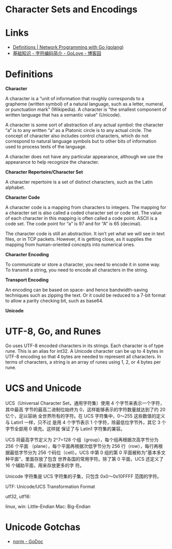 # Character Sets and Encodings

# Links

* [Definitions | Network Programming with Go (golang)](https://ipfs.io/ipfs/QmfYeDhGH9bZzihBUDEQbCbTc5k5FZKURMUoUvfmc27BwL/encoding/definitions.html)
* [基础知识 - 字符编码简介 - GoLove - 博客园](https://www.cnblogs.com/golove/p/3222096.html)


# Definitions

**Character**

A character is a “unit of information that roughly corresponds to a grapheme
(written symbol) of a natural language, such as a letter, numeral, or
punctuation mark” (Wikipedia). A character is “the smallest component of
written language that has a semantic value” (Unicode). 


A character is some sort of abstraction of any actual symbol: the character “a”
is to any written “a” as a Platonic circle is to any actual circle. The concept
of character also includes control characters, which do not correspond to
natural language symbols but to other bits of information used to process texts
of the language.


A character does not have any particular appearance, although we use the
appearance to help recognize the character. 

**Character Repertoire/Character Set**

A character repertoire is a set of distinct characters, such as the Latin
alphabet. 

**Character Code**

A character code is a mapping from characters to integers. The mapping for a
character set is also called a coded character set or code set. The value of
each character in this mapping is often called a code point. ASCII is a code
set. The code point for “a” is 97 and for “A” is 65 (decimal).

The character code is still an abstraction. It isn’t yet what we will see in
text files, or in TCP packets. However, it is getting close, as it supplies the
mapping from human-oriented concepts into numerical ones.

**Character Encoding**

To communicate or store a character, you need to encode it in some way. To
transmit a string, you need to encode all characters in the string. 

**Transport Encoding**

An encoding can be based on space- and hence bandwidth-saving techniques such
as zipping the text. Or it could be reduced to a 7-bit format to allow a parity
checking bit, such as base64.

**Unicode**


# UTF-8, Go, and Runes

Go uses UTF-8 encoded characters in its strings. Each character is of type
rune. This is an alias for int32. A Unicode character can be up to 4 bytes in
UTF-8 encoding so that 4 bytes are needed to represent all characters. In terms
of characters, a string is an array of runes using 1, 2, or 4 bytes per rune.

# UCS and Unicode

UCS（Universal Character Set，通用字符集）使用 4 个字节来表示一个字符，其中最高
字节的最高二进制位始终为 0，这样能够表示的字符数量就达到了约 20 亿个，足以容纳
全世界所有的字符。在 UCS 字符集中，0～255 这些数值的定义与 Latin1 一样，只不过
是用 4 个字节表示 1 个字符，除最低位字节外，其它 3 个字节全部用 0 填充。这样就
保证了与 Latin1 字符集的兼容。

UCS 将最高字节定义为 2^7=128 个组（group），每个组再根据次高字节分为 256 个平面
（plane），每个平面再根据次低字节分为 256 行（row），每行再根据最低字节分为 256
个码位（cell）。UCS 中第 0 组的第 0 平面被称为“基本多文种平面”，里面存放了包含
世界各国的常用字符。除了第 0 平面，UCS 还定义了 16 个辅助平面，用来存放更多的字
符。

Unicode 字符集是 UCS 字符集的子集，只包含 0x0～0x10FFFF 范围的字符。

UTF: Unicode/UCS Transformation Format

utf32, utf16:

linux, win:	Little-Endian
Mac:		Big-Endian

# Unicode Gotchas

* [norm - GoDoc](https://godoc.org/golang.org/x/text/unicode/norm)


